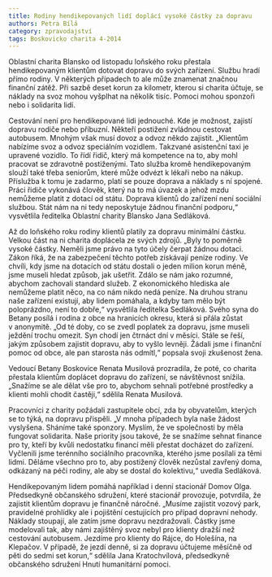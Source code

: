 ```yaml
---
title: Rodiny hendikepovaných lidí doplácí vysoké částky za dopravu
authors: Petra Bílá
category: zpravodajství
tags: Boskovicko charita 4-2014
---
```


Oblastní charita Blansko od listopadu loňského roku přestala hendikepovaným klientům dotovat dopravu do svých zařízení. Službu hradí přímo rodiny. V některých případech to ale může znamenat značnou finanční zátěž. Při sazbě deset korun za kilometr, kterou si charita účtuje, se náklady na svoz mohou vyšplhat na několik tisíc. Pomoci mohou sponzoři nebo i solidarita lidí.

Cestování není pro hendikepované lidi jednouché. Kde je možnost, zajistí dopravu rodiče nebo příbuzní. Někteří postižení zvládnou cestovat autobusem. Mnohým však musí dovoz a odvoz někdo zajistit. „Klientům nabízíme svoz a odvoz speciálním vozidlem. Takzvané asistenční taxi je upravené vozidlo. To řídí řidič, který má kompetence na to, aby mohl pracovat se zdravotně postiženými. Tato služba kromě hendikepovaným slouží také třeba seniorům, které může odvézt k lékaři nebo na nákup. Příslužba k tomu je zadarmo, platí se pouze doprava a náklady s ní spojené. Práci řidiče vykonává člověk, který na to má úvazek a jehož mzdu nemůžeme platit z dotací od státu. Doprava klientů do zařízení není sociální službou. Stát nám na ni tedy neposkytuje žádnou finanční podporu,“ vysvětlila ředitelka Oblastní charity Blansko Jana Sedláková.

Až do loňského roku rodiny klientů platily za dopravu minimální částku. Velkou část na ni charita doplácela ze svých zdrojů. „Byly to poměrně vysoké částky. Neměli jsme právo na tyto účely čerpat žádnou dotaci. Zákon říká, že na zabezpečení těchto potřeb získávají peníze rodiny. Ve chvíli, kdy jsme na dotacích od státu dostali o jeden milion korun méně, jsme museli hledat způsob, jak ušetřit. Zdálo se nám jako rozumné, abychom zachovali standard služeb. Z ekonomického hlediska ale nemůžeme platit něco, na co nám nikdo nedá peníze. Na druhou stranu naše zařízení existují, aby lidem pomáhala, a kdyby tam mělo být poloprázdno, není to dobře,“ vysvětlila ředitelka Sedláková. 
Svého syna do Betany posílá i rodina z obce na hranicích okresu, která si přála zůstat v anonymitě. „Od té doby, co se zvedl poplatek za dopravu, jsme museli ježdění trochu omezit. Syn chodí jen čtrnáct dní v měsíci. Stále se řeší, jakým způsobem zajistit dopravu, aby to vyšlo levněji. Žádali jsme i finanční pomoc od obce, ale pan starosta nás odmítl,“ popsala svoji zkušenost žena.

Vedoucí Betany Boskovice Renata Musilová prozradila, že poté, co charita přestala klientům doplácet dopravu do zařízení, se návštěvnost snížila. „Snažíme se ale dělat vše pro to, abychom sehnali potřebné prostředky a klienti mohli chodit častěji,“ sdělila Renata Musilová.

Pracovníci z charity požádali zastupitele obcí, zda by obyvatelům, kterých se to týká, na dopravu přispěli. „V mnoha případech byla naše žádost vyslyšena. Sháníme také sponzory. Myslím, že ve společnosti by měla fungovat solidarita. Naše priority jsou takové, že se snažíme sehnat finance pro ty, kteří by kvůli nedostatku financí měli přestat docházet do zařízení. Vyčlenili jsme terénního sociálního pracovníka, kterého jsme posílali za těmi lidmi. Děláme všechno pro to, aby postižený člověk nezůstal zavřený doma, odkázaný na péči rodiny, ale aby se dostal do kolektivu,“ uvedla Sedláková.

Hendikepovaným lidem pomáhá například i denní stacionář Domov Olga. Předsedkyně občanského sdružení, které stacionář provozuje, potvrdila, že zajistit klientům dopravu je finančně náročné. „Musíme zajistit vozový park, pravidelné prohlídky ale i pojištění cestujících pro případ dopravní nehody. Náklady stoupají, ale zatím jsme dopravu nezdražovali. Částky jsme modelovali tak, aby námi zajištěný svoz nebyl pro klienty dražší než cestování autobusem. Jezdíme pro klienty do Rájce, do Holešína, na Klepačov. V případě, že jezdí denně, si za dopravu účtujeme měsíčně od pěti do sedmi set korun,“ sdělila Jana Kratochvílová, předsedkyně občanského sdružení Hnutí humanitární pomoci.